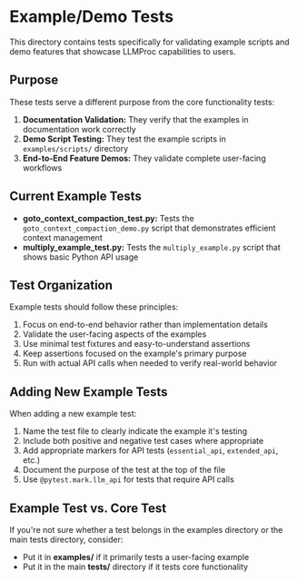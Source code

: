 # Example/Demo Tests

This directory contains tests specifically for validating example scripts and demo features that showcase LLMProc capabilities to users.

## Purpose

These tests serve a different purpose from the core functionality tests:

1. **Documentation Validation:** They verify that the examples in documentation work correctly
2. **Demo Script Testing:** They test the example scripts in `examples/scripts/` directory
3. **End-to-End Feature Demos:** They validate complete user-facing workflows

## Current Example Tests

- **goto_context_compaction_test.py:** Tests the `goto_context_compaction_demo.py` script that demonstrates efficient context management
- **multiply_example_test.py:** Tests the `multiply_example.py` script that shows basic Python API usage

## Test Organization

Example tests should follow these principles:

1. Focus on end-to-end behavior rather than implementation details
2. Validate the user-facing aspects of the examples
3. Use minimal test fixtures and easy-to-understand assertions
4. Keep assertions focused on the example's primary purpose
5. Run with actual API calls when needed to verify real-world behavior

## Adding New Example Tests

When adding a new example test:

1. Name the test file to clearly indicate the example it's testing
2. Include both positive and negative test cases where appropriate
3. Add appropriate markers for API tests (`essential_api`, `extended_api`, etc.)
4. Document the purpose of the test at the top of the file
5. Use `@pytest.mark.llm_api` for tests that require API calls

## Example Test vs. Core Test

If you're not sure whether a test belongs in the examples directory or the main tests directory, consider:

- Put it in **examples/** if it primarily tests a user-facing example
- Put it in the main **tests/** directory if it tests core functionality
